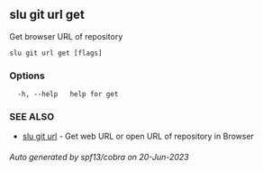 ## slu git url get

Get browser URL of repository

```
slu git url get [flags]
```

### Options

```
  -h, --help   help for get
```

### SEE ALSO

* [slu git url](slu_git_url.md)	 - Get web URL or open URL of repository in Browser

###### Auto generated by spf13/cobra on 20-Jun-2023
